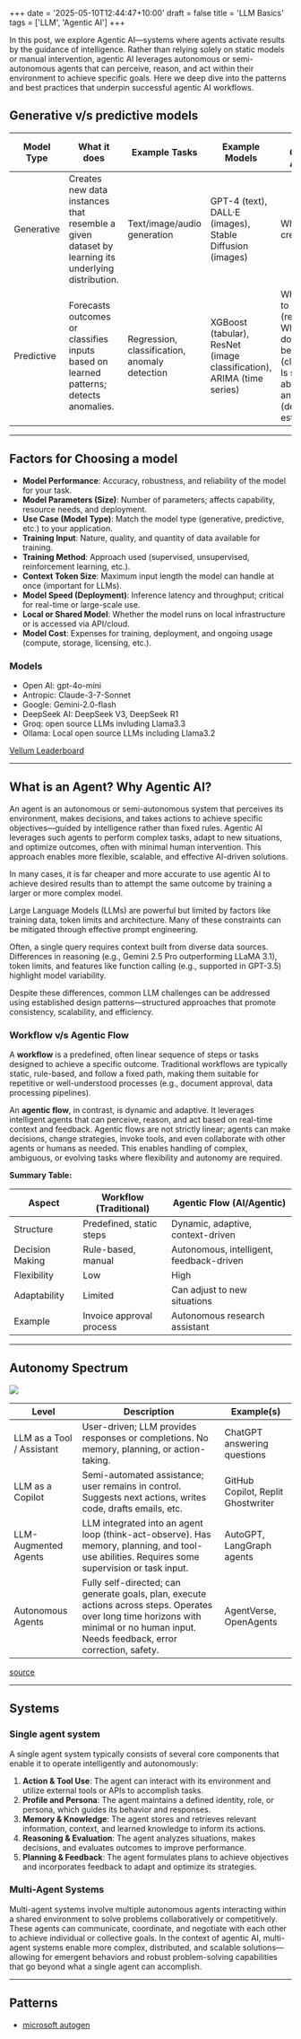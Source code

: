 +++
date = '2025-05-10T12:44:47+10:00'
draft = false
title = 'LLM Basics'
tags = ['LLM', 'Agentic AI']
+++

In this post, we explore Agentic AI—systems where agents activate results by the guidance of intelligence. Rather than relying solely on static models or manual intervention, agentic AI leverages autonomous or semi-autonomous agents that can perceive, reason, and act within their environment to achieve specific goals. Here we deep dive into the patterns and best practices that underpin successful agentic AI workflows.

## Generative v/s predictive models

| Model Type   | What it does                                                                 | Example Tasks                        | Example Models                                  | Typical Questions Answered |
|--------------|------------------------------------------------------------------------------|--------------------------------------|-------------------------------------------------|---------------------------|
| Generative   | Creates new data instances that resemble a given dataset by learning its underlying distribution. | Text/image/audio generation          | GPT-4 (text), DALL·E (images), Stable Diffusion (images) | What could be created?    |
| Predictive   | Forecasts outcomes or classifies inputs based on learned patterns; detects anomalies. | Regression, classification, anomaly detection | XGBoost (tabular), ResNet (image classification), ARIMA (time series) | What is likely to happen? (regression)<br>What category does this belong to? (classification)<br>Is something abnormal or an outlier? (density estimation) |

---

## Factors for Choosing a model

- **Model Performance**: Accuracy, robustness, and reliability of the model for your task.
- **Model Parameters (Size)**: Number of parameters; affects capability, resource needs, and deployment.
- **Use Case (Model Type)**: Match the model type (generative, predictive, etc.) to your application.
- **Training Input**: Nature, quality, and quantity of data available for training.
- **Training Method**: Approach used (supervised, unsupervised, reinforcement learning, etc.).
- **Context Token Size**: Maximum input length the model can handle at once (important for LLMs).
- **Model Speed (Deployment)**: Inference latency and throughput; critical for real-time or large-scale use.
- **Local or Shared Model**: Whether the model runs on local infrastructure or is accessed via API/cloud.
- **Model Cost**: Expenses for training, deployment, and ongoing usage (compute, storage, licensing, etc.).

### Models

- Open AI: gpt-4o-mini
- Antropic: Claude-3-7-Sonnet
- Google: Gemini-2.0-flash
- DeepSeek AI: DeepSeek V3, DeepSeek R1
- Groq: open source LLMs invluding Llama3.3
- Ollama: Local open source LLMs including Llama3.2

[Vellum Leaderboard](https://www.vellum.ai/llm-leaderboard)

---

## What is an Agent? Why Agentic AI?

An agent is an autonomous or semi-autonomous system that perceives its environment, makes decisions, and takes actions to achieve specific objectives—guided by intelligence rather than fixed rules. Agentic AI leverages such agents to perform complex tasks, adapt to new situations, and optimize outcomes, often with minimal human intervention. This approach enables more flexible, scalable, and effective AI-driven solutions.

In many cases, it is far cheaper and more accurate to use agentic AI to achieve desired results than to attempt the same outcome by training a larger or more complex model.

Large Language Models (LLMs) are powerful but limited by factors like training data, token limits and architecture. Many of these constraints can be mitigated through effective prompt engineering. 

Often, a single query requires context built from diverse data sources. Differences in reasoning (e.g., Gemini 2.5 Pro outperforming LLaMA 3.1), token limits, and features like function calling (e.g., supported in GPT-3.5) highlight model variability.

Despite these differences, common LLM challenges can be addressed using established design patterns—structured approaches that promote consistency, scalability, and efficiency.

### Workflow v/s Agentic Flow

A **workflow** is a predefined, often linear sequence of steps or tasks designed to achieve a specific outcome. Traditional workflows are typically static, rule-based, and follow a fixed path, making them suitable for repetitive or well-understood processes (e.g., document approval, data processing pipelines).

An **agentic flow**, in contrast, is dynamic and adaptive. It leverages intelligent agents that can perceive, reason, and act based on real-time context and feedback. Agentic flows are not strictly linear; agents can make decisions, change strategies, invoke tools, and even collaborate with other agents or humans as needed. This enables handling of complex, ambiguous, or evolving tasks where flexibility and autonomy are required.

**Summary Table:**

| Aspect            | Workflow (Traditional)                | Agentic Flow (AI/Agentic)                |
|-------------------|--------------------------------------|------------------------------------------|
| Structure         | Predefined, static steps             | Dynamic, adaptive, context-driven        |
| Decision Making   | Rule-based, manual                   | Autonomous, intelligent, feedback-driven |
| Flexibility       | Low                                  | High                                     |
| Adaptability      | Limited                              | Can adjust to new situations             |
| Example           | Invoice approval process             | Autonomous research assistant            |

---

## Autonomy Spectrum

![](../autonomy_spectrum.jpg)

| Level                   | Description                                                                                           | Example(s)                    |
|-------------------------|-------------------------------------------------------------------------------------------------------|-------------------------------|
| LLM as a Tool / Assistant | User-driven; LLM provides responses or completions. No memory, planning, or action-taking.           | ChatGPT answering questions   |
| LLM as a Copilot        | Semi-automated assistance; user remains in control. Suggests next actions, writes code, drafts emails, etc. | GitHub Copilot, Replit Ghostwriter |
| LLM-Augmented Agents    | LLM integrated into an agent loop (think-act-observe). Has memory, planning, and tool-use abilities. Requires some supervision or task input. | AutoGPT, LangGraph agents     |
| Autonomous Agents       | Fully self-directed; can generate goals, plan, execute actions across steps. Operates over long time horizons with minimal or no human input. Needs feedback, error correction, safety. | AgentVerse, OpenAgents        |

[source](https://ukparliament.shorthandstories.com/AI-in-weapons-systems-lords-report/)

---

## Systems
### Single agent system

A single agent system typically consists of several core components that enable it to operate intelligently and autonomously:

1. **Action & Tool Use**: The agent can interact with its environment and utilize external tools or APIs to accomplish tasks.
2. **Profile and Persona**: The agent maintains a defined identity, role, or persona, which guides its behavior and responses.
3. **Memory & Knowledge**: The agent stores and retrieves relevant information, context, and learned knowledge to inform its actions.
4. **Reasoning & Evaluation**: The agent analyzes situations, makes decisions, and evaluates outcomes to improve performance.
5. **Planning & Feedback**: The agent formulates plans to achieve objectives and incorporates feedback to adapt and optimize its strategies.

### Multi-Agent Systems

Multi-agent systems involve multiple autonomous agents interacting within a shared environment to solve problems collaboratively or competitively. These agents can communicate, coordinate, and negotiate with each other to achieve individual or collective goals. In the context of agentic AI, multi-agent systems enable more complex, distributed, and scalable solutions—allowing for emergent behaviors and robust problem-solving capabilities that go beyond what a single agent can accomplish.

---

## Patterns
* [microsoft autogen](https://microsoft.github.io/autogen/0.2/docs/Examples/)


